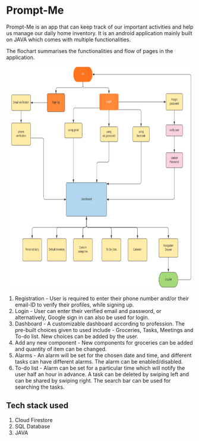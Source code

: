 # Prompt-Me

Prompt-Me is an app that can keep track of our important activities and help us manage our daily home inventory. It is an android application mainly built on JAVA which comes
with multiple functionalities.

The flochart summarises the functionalities and flow of pages in the application. 

<img src="https://github.com/pandeyanuradha/Prompt-Me/blob/3531d1dd4d17e9538828df00952b558a435dd742/flowchart.png" width="800" height="600">

1. Registration - User is required to enter their phone number and/or their email-ID to verify their profiles, while signing up. 
2. Login - User can enter their verified email and password, or alternatively, Google sign in can also be used for login.
3. Dashboard - A customizable dashboard according to profession. The pre-built choices given to used include - Groceries, Tasks, Meetings and To-do list. New choices can be added by the user.
4. Add any new component - New components for groceries can be added and quantity of item can be changed. 
5. Alarms - An alarm will be set for the chosen date and time, and different tasks can have different alarms. The alarm can be enabled/disabled. 
6. To-do list - Alarm can be set for a particular time which will notify the user half an hour in advance. A task can be deleted by swiping left and can be shared by swiping right. The search bar can be used for searching the tasks. 

## Tech stack used 

1. Cloud Firestore 
2. SQL Database
3. JAVA 

